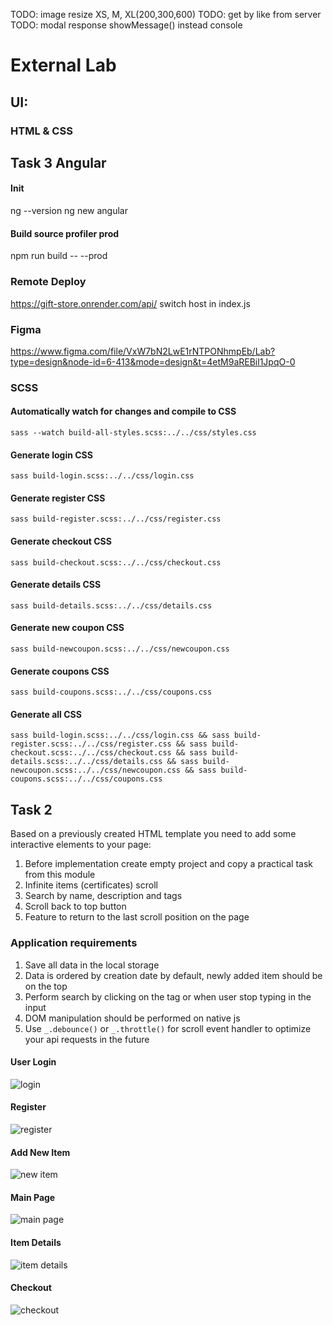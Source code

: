 TODO: image resize XS, M, XL(200,300,600)
TODO: get by like from server
TODO: modal response showMessage() instead console

# External Lab
## UI:
### HTML & CSS

## Task 3 Angular
#### Init
ng --version
ng new angular

#### Build source profiler prod
npm run build -- --prod

### Remote Deploy
https://gift-store.onrender.com/api/
switch host in index.js


### Figma
https://www.figma.com/file/VxW7bN2LwE1rNTPONhmpEb/Lab?type=design&node-id=6-413&mode=design&t=4etM9aREBil1JpqO-0

### SCSS

#### Automatically watch for changes and compile to CSS
`sass --watch build-all-styles.scss:../../css/styles.css`

#### Generate login CSS
`sass build-login.scss:../../css/login.css`

#### Generate register CSS
`sass build-register.scss:../../css/register.css`

#### Generate checkout CSS
`sass build-checkout.scss:../../css/checkout.css`

#### Generate details CSS
`sass build-details.scss:../../css/details.css`

#### Generate new coupon CSS
`sass build-newcoupon.scss:../../css/newcoupon.css`

#### Generate coupons CSS
`sass build-coupons.scss:../../css/coupons.css`

#### Generate all CSS
`sass build-login.scss:../../css/login.css && sass build-register.scss:../../css/register.css && sass build-checkout.scss:../../css/checkout.css && sass build-details.scss:../../css/details.css && sass build-newcoupon.scss:../../css/newcoupon.css && sass build-coupons.scss:../../css/coupons.css`

## Task 2

Based on a previously created HTML template you need to add some  interactive elements to your page:
1. Before implementation create empty project and copy a practical task from this module
2. Infinite items (certificates) scroll
3. Search by name, description and tags
4. Scroll back to top button
5. Feature to return to the last scroll position on the page

### Application requirements

1. Save all data in the local storage
2. Data is ordered by creation date by default, newly added item should be on the top
3. Perform search by clicking on the tag or when user stop typing in the input
4. DOM manipulation should be performed on native js
5. Use `_.debounce()` or `_.throttle()` for scroll event handler to optimize your api requests in the future

#### User Login
![login](img/login.png "Login")

#### Register
![register](img/register.png "Register")

#### Add New Item
![new item](img/addnew.png "New Item")

#### Main Page
![main page](img/main.png "Main Page")

#### Item Details
![item details](img/details.png "Item Details")

#### Checkout
![checkout](img/checkout.png "Checkout")
